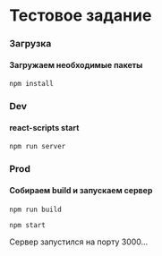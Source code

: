 # Тестовое задание 

### Загрузка

#### Загружаем необходимые пакеты
`npm install`

### Dev

#### react-scripts start
`npm run server`

### Prod

#### Собираем build и запускаем сервер
`npm run build`

`npm start`

Сервер запустился на порту 3000...
